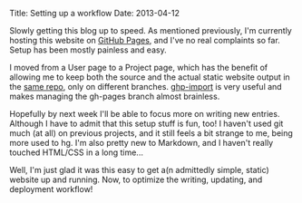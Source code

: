 Title: Setting up a workflow
Date: 2013-04-12

Slowly getting this blog up to speed. As mentioned previously, I'm currently hosting this website on <a href="http://pages.github.com">GitHub Pages</a>, and I've no real complaints so far. Setup has been mostly painless and easy.

I moved from a User page to a Project page, which has the benefit of allowing me to keep both the source and the actual static website output in the <a href="http://github.com/jimperio/jimperio.blog">same repo</a>, only on different branches. <a href="https://github.com/davisp/ghp-import">ghp-import</a> is very useful and makes managing the gh-pages branch almost brainless.

Hopefully by next week I'll be able to focus more on writing new entries. Although I have to admit that this setup stuff is fun, too! I haven't used git much (at all) on previous projects, and it still feels a bit strange to me, being more used to hg. I'm also pretty new to Markdown, and I haven't really touched HTML/CSS in a long time...

Well, I'm just glad it was this easy to get a(n admittedly simple, static) website up and running. Now, to optimize the writing, updating, and deployment workflow!